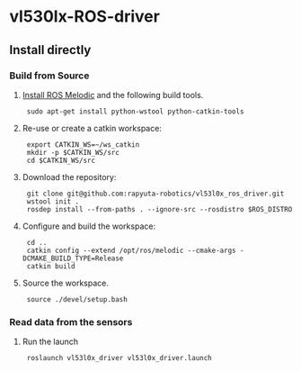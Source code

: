 # vl530lx-ROS-driver

## Install directly

### Build from Source

1. [Install ROS Melodic](http://wiki.ros.org/melodic/Installation/Ubuntu) and the following build tools.

        sudo apt-get install python-wstool python-catkin-tools 
	
1. Re-use or create a catkin workspace:

        export CATKIN_WS=~/ws_catkin
        mkdir -p $CATKIN_WS/src
        cd $CATKIN_WS/src

1. Download the repository:

        git clone git@github.com:rapyuta-robotics/vl53l0x_ros_driver.git
        wstool init .
        rosdep install --from-paths . --ignore-src --rosdistro $ROS_DISTRO
        
       

1. Configure and build the workspace:

        cd ..
        catkin config --extend /opt/ros/melodic --cmake-args -DCMAKE_BUILD_TYPE=Release
        catkin build 
 

1. Source the workspace.

        source ./devel/setup.bash

### Read data from the sensors
1. Run the launch 

        roslaunch vl53l0x_driver vl53l0x_driver.launch 
